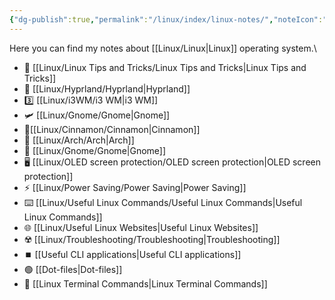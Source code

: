 ```yaml
---
{"dg-publish":true,"permalink":"/linux/index/linux-notes/","noteIcon":""}
---
```


Here you can find my notes about [[Linux/Linux\|Linux]] operating system.\

- 🔆 [[Linux/Linux Tips and Tricks/Linux Tips and Tricks\|Linux Tips and Tricks]]
- 🚀 [[Linux/Hyprland/Hyprland\|Hyprland]]
- 3️⃣ [[Linux/i3WM/i3 WM\|i3 WM]]
- 🛩️ [[Linux/Gnome/Gnome\|Gnome]]
- 🍨[[Linux/Cinnamon/Cinnamon\|Cinnamon]]
- 🏹 [[Linux/Arch/Arch\|Arch]]                                                                             
- 🍥 [[Linux/Gnome/Gnome\|Gnome]]
- 🖥️ [[Linux/OLED screen protection/OLED screen protection\|OLED screen protection]]
- ⚡ [[Linux/Power Saving/Power Saving\|Power Saving]]
- ⌨️ [[Linux/Useful Linux Commands/Useful Linux Commands\|Useful Linux Commands]]
- 🌐 [[Linux/Useful Linux Websites\|Useful Linux Websites]]
- ☢️ [[Linux/Troubleshooting/Troubleshooting\|Troubleshooting]]
- ⏹️ [[Useful CLI applications\|Useful CLI applications]]
- 🟢 [[Dot-files\|Dot-files]]
- 🤯 [[Linux Terminal Commands\|Linux Terminal Commands]]
